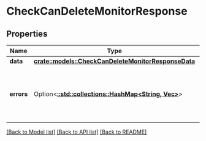 # CheckCanDeleteMonitorResponse

## Properties

Name | Type | Description | Notes
------------ | ------------- | ------------- | -------------
**data** | [**crate::models::CheckCanDeleteMonitorResponseData**](CheckCanDeleteMonitorResponse_data.md) |  | 
**errors** | Option<[**::std::collections::HashMap<String, Vec<String>>**](array.md)> | A mapping of Monitor ID to strings denoting where it's used. | [optional]

[[Back to Model list]](../README.md#documentation-for-models) [[Back to API list]](../README.md#documentation-for-api-endpoints) [[Back to README]](../README.md)


